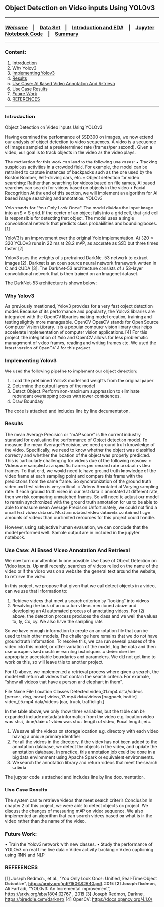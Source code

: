 
##  Object Detection on Video inputs Using YOLOv3

<HR>

### [**_Welcome_**](readme.md)&emsp;|&emsp;[Data Set](data-set.md)&emsp;|&emsp;[Introduction and EDA](eda.md)&emsp;|&emsp;[Jupyter Notebook Code](model-building.md)&emsp;|&emsp;[Summary](summary.md)
<HR>

### Content:
1. [Introduction](#introduction)
2. [Why Yolov3](#why-yolov3)
3. [Implementing Yolov3](#implementing-yolov3)
4. [Results](#results)
5. [Use Case: AI Based Video Annotation And Retrieva](#use-case)
6. [Use Case Results](#use-case-results)
7. [Future Work](#future-work)
8. [REFERENCES](#references)

<HR>

### Introduction


Object Detection on Video inputs Using YOLOv3

Having examined the performance of SSD300 on images, we now extend our analysis of object detection to video sequences. A video is a sequence of images sampled at a predetermined rate (frames/per second). Given a video, our goal is to track objects in the video as the video plays.

The motivation for this work can lead to the following use cases:
•	Tracking suspicious activities in a crowded field. For example, the model can be retrained to capture instances of backpacks such as the one used by the Boston Bomber, Self-driving cars, etc.
•	Object detection for video searching: Rather than searching for videos based on file names, AI based searches can search for videos based on objects in the video
•	Facial Recognition
At the end of this section, we will implement an algorithm for AI based image searching and annotation.
YOLOv3

Yolo stands for "You Only Look Once". The model divides the input image into an S × S grid. If the center of an object falls into a grid cell, that grid cell is responsible for detecting that object. The model uses a single convolutional network that predicts class probabilities and bounding boxes. [1]

YoloV3 is an improvement over the original Yolo implementation. At 320 × 320 YOLOv3 runs in 22 ms at 28.2 mAP, as accurate as SSD but three times faster [2]

Yolov3 uses the weights of a pretrained DarkNet-53 network to extract images [2].  Darknet is an open source neural network framework written in C and CUDA [3]. The DarkNet-53 architecture consists of a 53-layer convolutional network that is then trained on an Imagenet dataset.

The DarkNet-53 architecture is shown below:
 
### Why Yolov3
As previously mentioned, Yolov3 provides for a very fast object detection model. Because of its performance and popularity, the Yolov3 libraries are integrated with the OpenCV libraries making model creation, training and testing slightly more manageable.
OpenCV
OpenCV stands for Open Source Computer Vision Library. It is a popular computer vision library that helps accelerate implementation of computer vision applications. [4] For this project, the integration of Yolo and OpenCV allows for less problematic management of video frames, reading and writing frames etc. We used the latest version of OpenCV 4 for this project.

### Implementing Yolov3

We used the following pipeline to implement our object detection:
1.	Load the pretrained Yolov3 model and weights from the original paper
2.	Determine the output layers of the model
3.	Detect Object. Perform non-maximum suppression to eliminate redundant overlapping boxes with lower confidences.
4.	Draw Boundary 

The code is attached and includes line by line documentation.

### Results

The mean Average Precision or “mAP score” is the current industry standard for evaluating the performance of Object detection model. To measure the mean Average Precision, we need ground truth knowledge of the video. Specifically, we need to know whether the object was classified correctly and whether the location of the object was properly predicted. This is particularly challenging for videos due of the following reasons:
•	Videos are sampled at a specific frames per second rate to obtain video frames. To that end, we would need to have ground truth knowledge of the video frame at each sampling point and compare this frame with the predictions from the same frame. So synchronization of the ground truth video and test video is very critical.
•	Videos Annotated at Varying sampling rate: If each ground truth video in our test data is annotated at different rate, then we risk comparing unmatched frames. So will need to adjust our model to remain synchronized with the ground truth annotation for us to be able to able to measure mean Average Precision
Unfortunately, we could not find a small test video dataset. Most annotated video datasets contained huge amounts of videos than our limited resources for this project could handle. 

However, using subjective human evaluation, we can conclude that the model performed well. Sample output are in included in the jupyter notebook.  

### Use Case: AI Based Video Annotation And Retrieval

We now turn our attention to one possible Use Case of Object Detection on Video inputs. Up until recently, searches of videos relied on the name of the video or if the video was on a website, the general text around the website, to retrieve the video.

In this project, we propose that given that we call detect objects in a video, can we use that information to:
1.	Retrieve videos that meet a search criterion by “looking” into videos 
2.	Resolving the lack of annotation videos mentioned above and developing an AI automated process of annotating videos. 
For (2) above, the detection process produces the class and we well the values tx, ty, Cx, cy. We also have the sampling rate.

 


So we have enough information to create an annotation file that can be used to train other models. The challenge here remains that we do not have ground truth information. To resolve this, we can run several passes of the video into this model, or other variation of the model, log the data and then use unsupervised machine learning techniques to determine the appropriate acceptable boundaries and parameters. We did not get time to work on this, so will leave this to another project.

For (1) above, we implemented a retrieval process where given a search, the model will return all videos that contain the search criteria. For example, “show all videos that have a person and elephant in them”.

File Name	File Location	Classes Detected
video_01.mp4	data/videos	[person, dog, horse]
video_03.mp4	data/videos	[bagpack, bottle]
video_05.mp4	data/videos	[car, truck, trafficlight]

In the table above, we only show three variables, but the table can be expanded include metadata information from the video e.g. location video was shot, time/date of video was shot, length of video, Focal length, etc. 
1.	We save all the videos on storage location e.g. directory with each video having a unique primary identifier
2.	For all the videos in the directory, if the video has not been added to the annotation database, we detect the objects in the video, and update the annotation database. In practice, this annotation job could be done in a big data environment using Apache Spark or equivalent environments.
3.	We search the annotation library and return videos that meet the search criteria

The jupyter code is attached and includes line by line documentation.

### Use Case Results

The system can to retrieve videos that meet search criteria
Conclusion
In chapter 2 of this project, we were able to detect objects on project. We discuss the changes of measuring mAP on video sequence. We also implemented an algorithm that can search videos based on what is in the video rather than the name of the video.

### Future Work:

•	Train the Yolov3 network with new classes. 
•	Study the performance of YOLOv3 on real time live data
•	Video activity tracking
•	Video captioning using RNN and NLP 

### REFERENCES
[1] Joseph Redmon., et al., “You Only Look Once: Unified, Real-Time Object Detection”, https://arxiv.org/pdf/1506.02640.pdf, 2015
[2] Joseph Redmon, Ali Farhadi, “YOLOv3: An Incremental Improvement”, https://arxiv.org/abs/1804.02767 , 2018
[3] Joseph Redmon, Darknet, https://pjreddie.com/darknet/
[4] OpenCV: https://docs.opencv.org/4.1.0/





